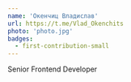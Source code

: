 ```yaml
---
name: 'Окенчиц Владислав'
url: https://t.me/Vlad_Okenchits
photo: 'photo.jpg'
badges:
  - first-contribution-small
---
```


Senior Frontend Developer
